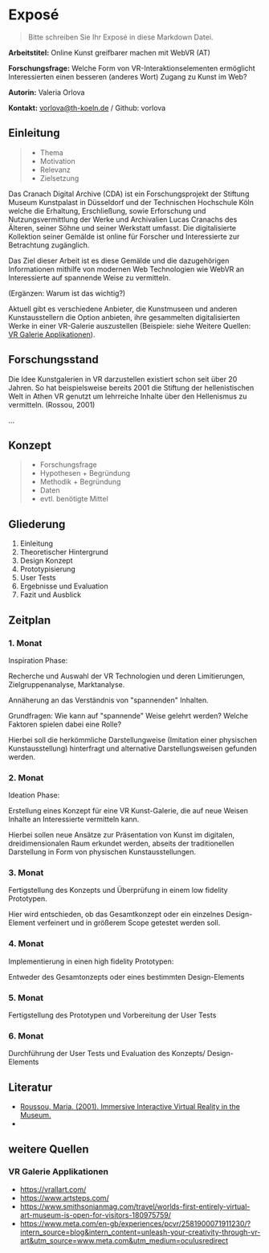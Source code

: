 # Exposé
> Bitte schreiben Sie Ihr Exposé in diese Markdown Datei.

**Arbeitstitel:** Online Kunst greifbarer machen mit WebVR (AT)

**Forschungsfrage:** Welche Form von VR-Interaktionselementen ermöglicht Interessierten einen besseren (anderes Wort) Zugang zu Kunst im Web?

**Autorin:** Valeria Orlova

**Kontakt:** vorlova@th-koeln.de / Github: vorlova

## Einleitung

> - Thema
> - Motivation
> - Relevanz
> - Zielsetzung

Das Cranach Digital Archive (CDA) ist ein Forschungsprojekt der Stiftung Museum Kunstpalast in Düsseldorf und der Technischen Hochschule Köln welche die Erhaltung, Erschließung, sowie Erforschung und Nutzungsvermittlung der Werke und Archivalien Lucas Cranachs des Älteren, seiner Söhne und seiner Werkstatt umfasst. Die digitalisierte Kollektion seiner Gemälde ist online für Forscher und Interessierte zur Betrachtung zugänglich.

Das Ziel dieser Arbeit ist es diese Gemälde und die dazugehörigen Informationen mithilfe von modernen Web Technologien wie WebVR an Interessierte auf spannende Weise zu vermitteln.

(Ergänzen: Warum ist das wichtig?)

Aktuell gibt es verschiedene Anbieter, die Kunstmuseen und anderen Kunstausstellern die Option anbieten, ihre gesammelten digitalisierten Werke in einer VR-Galerie auszustellen (Beispiele: siehe Weitere Quellen: [VR Galerie Applikationen](#VRGaleries)).

## Forschungsstand
Die Idee Kunstgalerien in VR darzustellen existiert schon seit über 20 Jahren. So hat beispielsweise bereits 2001 die Stiftung der hellenistischen Welt in Athen VR genutzt um lehrreiche Inhalte über den Hellenismus zu vermitteln. (Rossou, 2001)

...
## Konzept
> - Forschungsfrage
> - Hypothesen + Begründung
> - Methodik + Begründung
> - Daten
> - evtl. benötigte Mittel

## Gliederung

1. Einleitung
2. Theoretischer Hintergrund
3. Design Konzept
4. Prototypisierung
5. User Tests
6. Ergebnisse und Evaluation
7. Fazit und Ausblick

## Zeitplan

### 1. Monat
Inspiration Phase:

Recherche und Auswahl der VR Technologien und deren Limitierungen, Zielgruppenanalyse, Marktanalyse.

Annäherung an das Verständnis von "spannenden" Inhalten.

Grundfragen: Wie kann auf "spannende" Weise gelehrt werden? Welche Faktoren spielen dabei eine Rolle?

Hierbei soll die herkömmliche Darstellungweise (Imitation einer physischen Kunstausstellung) hinterfragt und alternative Darstellungsweisen gefunden werden.

### 2. Monat
Ideation Phase:

Erstellung eines Konzept für eine VR Kunst-Galerie, die auf neue Weisen Inhalte an Interessierte vermitteln kann.

Hierbei sollen neue Ansätze zur Präsentation von Kunst im digitalen, dreidimensionalen Raum erkundet werden, abseits der traditionellen Darstellung in Form von physischen Kunstausstellungen.

### 3. Monat
Fertigstellung des Konzepts und Überprüfung in einem low fidelity Prototypen.

Hier wird entschieden, ob das Gesamtkonzept oder ein einzelnes Design-Element verfeinert und in größerem Scope getestet werden soll.

### 4. Monat
Implementierung in einen high fidelity Prototypen:

Entweder des Gesamtonzepts oder eines bestimmten Design-Elements
### 5. Monat
Fertigstellung des Prototypen und Vorbereitung der User Tests

### 6. Monat
Durchführung der User Tests und Evaluation des Konzepts/ Design-Elements

## Literatur
- [Roussou, Maria. (2001). Immersive Interactive Virtual Reality in the Museum.](https://www.researchgate.net/publication/2861971_Immersive_Interactive_Virtual_Reality_in_the_Museum)
- 

## weitere Quellen

### <a id="VRGaleries">VR Galerie Applikationen</a>
- https://vrallart.com/
- https://www.artsteps.com/
- https://www.smithsonianmag.com/travel/worlds-first-entirely-virtual-art-museum-is-open-for-visitors-180975759/
- https://www.meta.com/en-gb/experiences/pcvr/2581900071911230/?intern_source=blog&intern_content=unleash-your-creativity-through-vr-art&utm_source=www.meta.com&utm_medium=oculusredirect